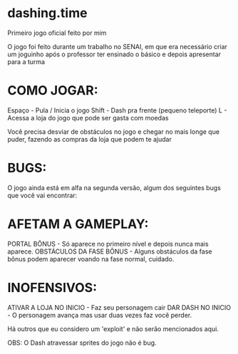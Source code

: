 # dashing.time
Primeiro jogo oficial feito por mim

O jogo foi feito durante um trabalho no SENAI, em que era necessário criar um joguinho após o professor ter ensinado o básico e depois apresentar para a turma

# COMO JOGAR:
Espaço - Pula / Inicia o jogo
Shift - Dash pra frente (pequeno teleporte)
L - Acessa a loja do jogo que pode ser gasta com moedas

Você precisa desviar de obstáculos no jogo e chegar no mais longe que puder, fazendo as compras da loja que podem te ajudar

# BUGS:
O jogo ainda está em alfa na segunda versão, algum dos seguintes bugs que você vai encontrar:

# AFETAM A GAMEPLAY:
PORTAL BÔNUS - Só aparece no primeiro nível e depois nunca mais aparece.
OBSTÁCULOS DA FASE BÔNUS - Alguns obstáculos da fase bônus podem aparecer voando na fase normal, cuidado.

# INOFENSIVOS:
ATIVAR A LOJA NO INICIO - Faz seu personagem cair
DAR DASH NO INICIO - O personagem avança mas usar duas vezes faz você perder.

Há outros que eu considero um 'exploit' e não serão mencionados aqui.

OBS: O Dash atravessar sprites do jogo não é bug.
